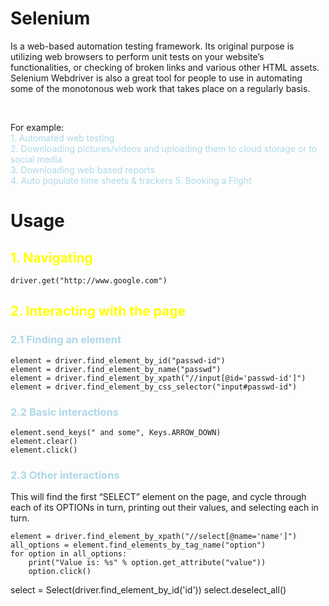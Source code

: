 # Selenium
Is a web-based automation testing framework. Its original purpose is utilizing web browsers to perform unit tests on your website’s functionalities, or checking of broken links and various other HTML assets.  
Selenium Webdriver is also a great tool for people to use in automating some of the monotonous web work that takes place on a regularly basis. 

<br>

For example:  
<span style="color:lightblue">1. Automated web testing  </span>  
<span style="color:lightblue">2. Downloading pictures/videos and uploading them to cloud storage or to social media  </span>   
<span style="color:lightblue">3. Downloading web based reports  </span>  
<span style="color:lightblue">4. Auto populate time sheets & trackers</span>
<span style="color:lightblue">5. Booking a Flight</span>


# Usage
## <span style="color:yellow">1. Navigating</span>
    driver.get("http://www.google.com")
## <span style="color:yellow">2. Interacting with the page</span>
### <span style="color:lightblue">2.1 Finding an element</span>
    element = driver.find_element_by_id("passwd-id")
    element = driver.find_element_by_name("passwd")
    element = driver.find_element_by_xpath("//input[@id='passwd-id']")
    element = driver.find_element_by_css_selector("input#passwd-id")

### <span style="color:lightblue">2.2 Basic interactions</span>
    element.send_keys(" and some", Keys.ARROW_DOWN)
    element.clear()
    element.click()

### <span style="color:lightblue">2.3 Other interactions</span>
This will find the first “SELECT” element on the page, and cycle through each of its OPTIONs in turn, printing out their values, and selecting each in turn.

    element = driver.find_element_by_xpath("//select[@name='name']")
    all_options = element.find_elements_by_tag_name("option")
    for option in all_options:
        print("Value is: %s" % option.get_attribute("value"))
        option.click()

select = Select(driver.find_element_by_id('id'))
select.deselect_all()

